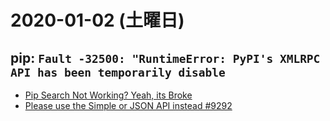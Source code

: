 # 2020-01-02 (土曜日)

## pip: `Fault -32500: "RuntimeError: PyPI's XMLRPC API has been temporarily disable`

- [Pip Search Not Working? Yeah, its Broke](https://www.dontclickthis.run/pip-search-not-working-yeah-its-broke/)
- [Please use the Simple or JSON API instead #9292](https://github.com/pypa/pip/issues/9292)
